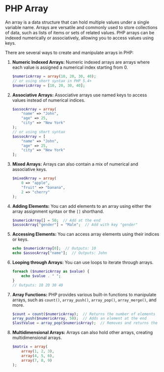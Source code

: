 # PHP Array 

An array is a data structure that can hold multiple values under a single variable name. Arrays are versatile and commonly used to store collections of data, such as lists of items or sets of related values. PHP arrays can be indexed numerically or associatively, allowing you to access values using keys.

There are several ways to create and manipulate arrays in PHP:

1. **Numeric Indexed Arrays:**
   Numeric indexed arrays are arrays where each value is assigned a numerical index starting from 0.

   ```php
   $numericArray = array(10, 20, 30, 40);
   // or using short syntax in PHP 5.4+
   $numericArray = [10, 20, 30, 40];
   ```

2. **Associative Arrays:**
   Associative arrays use named keys to access values instead of numerical indices.

   ```php
   $assocArray = array(
       "name" => "John",
       "age" => 25,
       "city" => "New York"
   );
   // or using short syntax
   $assocArray = [
       "name" => "John",
       "age" => 25,
       "city" => "New York"
   ];
   ```

3. **Mixed Arrays:**
   Arrays can also contain a mix of numerical and associative keys.

   ```php
   $mixedArray = array(
       0 => "apple",
       "fruit" => "banana",
       2 => "cherry"
   );
   ```

4. **Adding Elements:**
   You can add elements to an array using either the array assignment syntax or the `[]` shorthand.

   ```php
   $numericArray[] = 50;  // Add at the end
   $assocArray["gender"] = "Male";  // Add with key "gender"
   ```

5. **Accessing Elements:**
   You can access array elements using their indices or keys.

   ```php
   echo $numericArray[0];  // Outputs: 10
   echo $assocArray["name"];  // Outputs: John
   ```

6. **Looping through Arrays:**
   You can use loops to iterate through arrays.

   ```php
   foreach ($numericArray as $value) {
       echo $value . " ";
   }
   // Outputs: 10 20 30 40
   ```

7. **Array Functions:**
   PHP provides various built-in functions to manipulate arrays, such as `count()`, `array_push()`, `array_pop()`, `array_merge()`, and more.

   ```php
   $count = count($numericArray);  // Returns the number of elements
   array_push($numericArray, 50);  // Adds an element at the end
   $lastValue = array_pop($numericArray);  // Removes and returns the last element
   ```

8. **Multidimensional Arrays:**
   Arrays can also hold other arrays, creating multidimensional arrays.

   ```php
   $matrix = array(
       array(1, 2, 3),
       array(4, 5, 6),
       array(7, 8, 9)
   );
   ```
